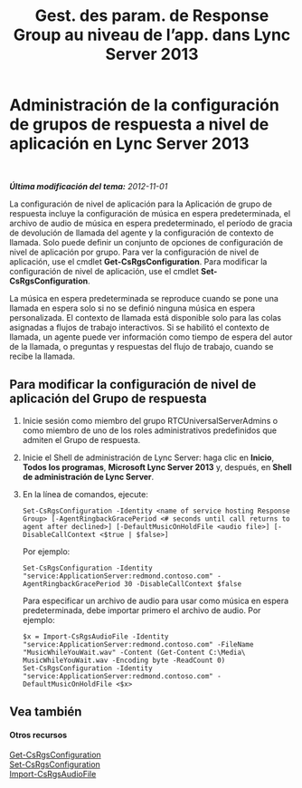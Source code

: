 ﻿---
title: "Gest. des param. de Response Group au niveau de l’app. dans Lync Server 2013"
TOCTitle: "Gest. des param. de Response Group au niveau de l’app. dans Lync Server 2013"
ms:assetid: aab749a1-fa2d-4ce8-a6c6-ebcfa37ce02a
ms:mtpsurl: https://technet.microsoft.com/es-es/library/JJ721843(v=OCS.15)
ms:contentKeyID: 49889528
ms.date: 01/07/2017
mtps_version: v=OCS.15
ms.translationtype: HT
---

# Administración de la configuración de grupos de respuesta a nivel de aplicación en Lync Server 2013

 

_**Última modificación del tema:** 2012-11-01_

La configuración de nivel de aplicación para la Aplicación de grupo de respuesta incluye la configuración de música en espera predeterminada, el archivo de audio de música en espera predeterminado, el período de gracia de devolución de llamada del agente y la configuración de contexto de llamada. Solo puede definir un conjunto de opciones de configuración de nivel de aplicación por grupo. Para ver la configuración de nivel de aplicación, use el cmdlet **Get-CsRgsConfiguration**. Para modificar la configuración de nivel de aplicación, use el cmdlet **Set-CsRgsConfiguration**.

La música en espera predeterminada se reproduce cuando se pone una llamada en espera solo si no se definió ninguna música en espera personalizada. El contexto de llamada está disponible solo para las colas asignadas a flujos de trabajo interactivos. Si se habilitó el contexto de llamada, un agente puede ver información como tiempo de espera del autor de la llamada, o preguntas y respuestas del flujo de trabajo, cuando se recibe la llamada.

## Para modificar la configuración de nivel de aplicación del Grupo de respuesta

1.  Inicie sesión como miembro del grupo RTCUniversalServerAdmins o como miembro de uno de los roles administrativos predefinidos que admiten el Grupo de respuesta.

2.  Inicie el Shell de administración de Lync Server: haga clic en **Inicio**, **Todos los programas**, **Microsoft Lync Server 2013** y, después, en **Shell de administración de Lync Server**.

3.  En la línea de comandos, ejecute:
    
        Set-CsRgsConfiguration -Identity <name of service hosting Response Group> [-AgentRingbackGracePeriod <# seconds until call returns to agent after declined>] [-DefaultMusicOnHoldFile <audio file>] [-DisableCallContext <$true | $false>]
    
    Por ejemplo:
    
        Set-CsRgsConfiguration -Identity "service:ApplicationServer:redmond.contoso.com" -AgentRingbackGracePeriod 30 -DisableCallContext $false
    
    Para especificar un archivo de audio para usar como música en espera predeterminada, debe importar primero el archivo de audio. Por ejemplo:
    
        $x = Import-CsRgsAudioFile -Identity "service:ApplicationServer:redmond.contoso.com" -FileName "MusicWhileYouWait.wav" -Content (Get-Content C:\Media\ MusicWhileYouWait.wav -Encoding byte -ReadCount 0)
        Set-CsRgsConfiguration -Identity "service:ApplicationServer:redmond.contoso.com" -DefaultMusicOnHoldFile <$x>

## Vea también

#### Otros recursos

[Get-CsRgsConfiguration](https://docs.microsoft.com/powershell/module/skype/Get-CsRgsConfiguration)  
[Set-CsRgsConfiguration](https://docs.microsoft.com/en-us/powershell/module/skype/Set-CsRgsConfiguration)  
[Import-CsRgsAudioFile](https://docs.microsoft.com/powershell/module/skype/Import-CsRgsAudioFile)

